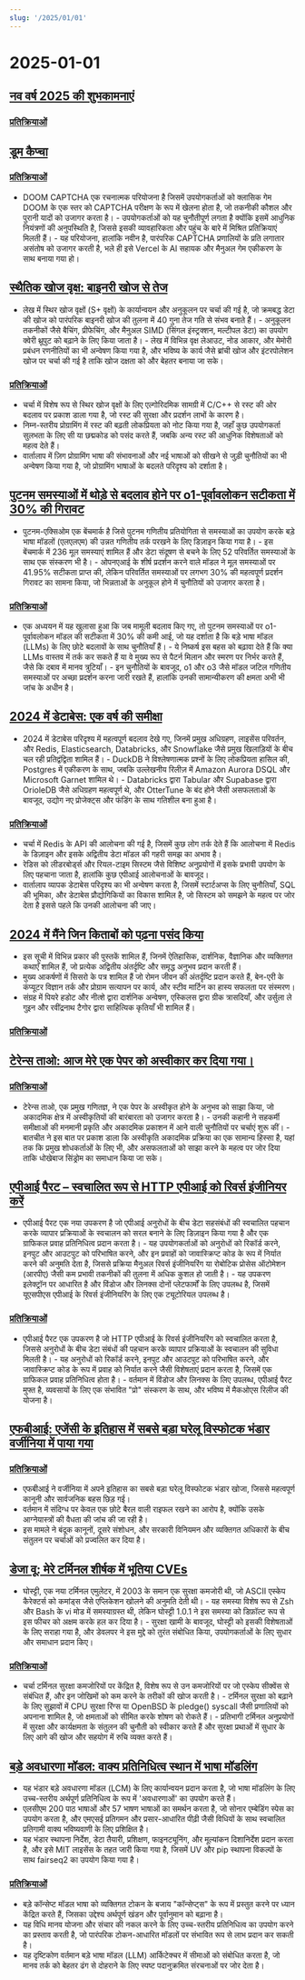```yaml
---
slug: '/2025/01/01'
---
```


# 2025-01-01

## [नव वर्ष 2025 की शुभकामनाएं](https://news.ycombinator.com/item?id=42562750)

### [प्रतिक्रियाओं](https://news.ycombinator.com/item?id=42562750)

## [डूम कैप्चा](https://doom-captcha.vercel.app/)

### [प्रतिक्रियाओं](https://news.ycombinator.com/item?id=42566112)

- DOOM CAPTCHA एक रचनात्मक परियोजना है जिसमें उपयोगकर्ताओं को क्लासिक गेम DOOM के एक स्तर को CAPTCHA परीक्षण के रूप में खेलना होता है, जो तकनीकी कौशल और पुरानी यादों को उजागर करता है। - उपयोगकर्ताओं को यह चुनौतीपूर्ण लगता है क्योंकि इसमें आधुनिक नियंत्रणों की अनुपस्थिति है, जिससे इसकी व्यावहारिकता और पहुंच के बारे में मिश्रित प्रतिक्रियाएं मिलती हैं। - यह परियोजना, हालांकि नवीन है, पारंपरिक CAPTCHA प्रणालियों के प्रति लगातार असंतोष को उजागर करती है, भले ही इसे Vercel के AI सहायक और मैनुअल गेम एकीकरण के साथ बनाया गया हो।

## [स्थैतिक खोज वृक्ष: बाइनरी खोज से तेज](https://curiouscoding.nl/posts/static-search-tree/)

- लेख में स्थिर खोज वृक्षों (S+ वृक्षों) के कार्यान्वयन और अनुकूलन पर चर्चा की गई है, जो क्रमबद्ध डेटा की खोज को पारंपरिक बाइनरी खोज की तुलना में 40 गुना तेज गति से संभव बनाते हैं। - अनुकूलन तकनीकों जैसे बैचिंग, प्रीफेचिंग, और मैनुअल SIMD (सिंगल इंस्ट्रक्शन, मल्टीपल डेटा) का उपयोग क्वेरी थ्रूपुट को बढ़ाने के लिए किया जाता है। - लेख में विभिन्न वृक्ष लेआउट, नोड आकार, और मेमोरी प्रबंधन रणनीतियों का भी अन्वेषण किया गया है, और भविष्य के कार्य जैसे ब्रांची खोज और इंटरपोलेशन खोज पर चर्चा की गई है ताकि खोज दक्षता को और बेहतर बनाया जा सके।

### [प्रतिक्रियाओं](https://news.ycombinator.com/item?id=42562847)

- चर्चा में विशेष रूप से स्थिर खोज वृक्षों के लिए एल्गोरिदमिक सामग्री में C/C++ से रस्ट की ओर बदलाव पर प्रकाश डाला गया है, जो रस्ट की सुरक्षा और प्रदर्शन लाभों के कारण है।
- निम्न-स्तरीय प्रोग्रामिंग में रस्ट की बढ़ती लोकप्रियता को नोट किया गया है, जहाँ कुछ उपयोगकर्ता सुलभता के लिए सी या छद्मकोड को पसंद करते हैं, जबकि अन्य रस्ट की आधुनिक विशेषताओं को महत्व देते हैं।
- वार्तालाप में ज़िग प्रोग्रामिंग भाषा की संभावनाओं और नई भाषाओं को सीखने से जुड़ी चुनौतियों का भी अन्वेषण किया गया है, जो प्रोग्रामिंग भाषाओं के बदलते परिदृश्य को दर्शाता है।

## [पुटनम समस्याओं में थोड़े से बदलाव होने पर o1-पूर्वावलोकन सटीकता में 30% की गिरावट](https://openreview.net/forum?id=YXnwlZe0yf&noteId=yrsGpHd0Sf)

- पुटनम-एक्सिओम एक बेंचमार्क है जिसे पुटनम गणितीय प्रतियोगिता से समस्याओं का उपयोग करके बड़े भाषा मॉडलों (एलएलएम) की उन्नत गणितीय तर्क परखने के लिए डिज़ाइन किया गया है। - इस बेंचमार्क में 236 मूल समस्याएं शामिल हैं और डेटा संदूषण से बचने के लिए 52 परिवर्तित समस्याओं के साथ एक संस्करण भी है। - ओपनएआई के शीर्ष प्रदर्शन करने वाले मॉडल ने मूल समस्याओं पर 41.95% सटीकता प्राप्त की, लेकिन परिवर्तित समस्याओं पर लगभग 30% की महत्वपूर्ण प्रदर्शन गिरावट का सामना किया, जो भिन्नताओं के अनुकूल होने में चुनौतियों को उजागर करता है।

### [प्रतिक्रियाओं](https://news.ycombinator.com/item?id=42565606)

- एक अध्ययन में यह खुलासा हुआ कि जब मामूली बदलाव किए गए, तो पुटनम समस्याओं पर o1-पूर्वावलोकन मॉडल की सटीकता में 30% की कमी आई, जो यह दर्शाता है कि बड़े भाषा मॉडल (LLMs) के लिए छोटे बदलावों के साथ चुनौतियाँ हैं। - ये निष्कर्ष इस बहस को बढ़ावा देते हैं कि क्या LLMs वास्तव में तर्क कर सकते हैं या वे मुख्य रूप से पैटर्न मिलान और स्मरण पर निर्भर करते हैं, जैसे कि दबाव में मानव त्रुटियाँ। - इन चुनौतियों के बावजूद, o1 और o3 जैसे मॉडल जटिल गणितीय समस्याओं पर अच्छा प्रदर्शन करना जारी रखते हैं, हालांकि उनकी सामान्यीकरण की क्षमता अभी भी जांच के अधीन है।

## [2024 में डेटाबेस: एक वर्ष की समीक्षा](https://www.cs.cmu.edu/~pavlo/blog/2025/01/2024-databases-retrospective.html)

- 2024 में डेटाबेस परिदृश्य में महत्वपूर्ण बदलाव देखे गए, जिनमें प्रमुख अधिग्रहण, लाइसेंस परिवर्तन, और Redis, Elasticsearch, Databricks, और Snowflake जैसे प्रमुख खिलाड़ियों के बीच चल रही प्रतिद्वंद्विता शामिल हैं। - DuckDB ने विश्लेषणात्मक प्रश्नों के लिए लोकप्रियता हासिल की, Postgres में एकीकरण के साथ, जबकि उल्लेखनीय रिलीज़ में Amazon Aurora DSQL और Microsoft Garnet शामिल थे। - Databricks द्वारा Tabular और Supabase द्वारा OrioleDB जैसे अधिग्रहण महत्वपूर्ण थे, और OtterTune के बंद होने जैसी असफलताओं के बावजूद, उद्योग नए प्रोजेक्ट्स और फंडिंग के साथ गतिशील बना हुआ है।

### [प्रतिक्रियाओं](https://news.ycombinator.com/item?id=42566192)

- चर्चा में Redis के API की आलोचना की गई है, जिसमें कुछ लोग तर्क देते हैं कि आलोचना में Redis के डिज़ाइन और इसके अद्वितीय डेटा मॉडल की गहरी समझ का अभाव है।
- रेडिस को लीडरबोर्ड्स और रियल-टाइम सिस्टम जैसे विशिष्ट अनुप्रयोगों में इसके प्रभावी उपयोग के लिए पहचाना जाता है, हालांकि कुछ एपीआई आलोचनाओं के बावजूद।
- वार्तालाप व्यापक डेटाबेस परिदृश्य का भी अन्वेषण करता है, जिसमें स्टार्टअप्स के लिए चुनौतियाँ, SQL की भूमिका, और डेटाबेस प्रौद्योगिकियों का विकास शामिल है, जो सिस्टम को समझने के महत्व पर जोर देता है इससे पहले कि उनकी आलोचना की जाए।

## [2024 में मैंने जिन किताबों को पढ़ना पसंद किया](https://thoughts.wyounas.com/p/books-i-enjoyed-most-in-2024)

- इस सूची में विभिन्न प्रकार की पुस्तकें शामिल हैं, जिनमें ऐतिहासिक, दार्शनिक, वैज्ञानिक और व्यक्तिगत कथाएँ शामिल हैं, जो प्रत्येक अद्वितीय अंतर्दृष्टि और समृद्ध अनुभव प्रदान करती हैं।
- मुख्य आकर्षणों में सिसरो के पत्र शामिल हैं जो रोमन जीवन की अंतर्दृष्टि प्रदान करते हैं, बेन-एरी के कंप्यूटर विज्ञान तर्क और प्रोग्राम सत्यापन पर कार्य, और स्टीव मार्टिन का हास्य सफलता पर संस्मरण।
- संग्रह में पियरे हडोट और नीत्शे द्वारा दार्शनिक अन्वेषण, एस्किलस द्वारा ग्रीक त्रासदियाँ, और उर्सुला ले गुइन और रवींद्रनाथ टैगोर द्वारा साहित्यिक कृतियाँ भी शामिल हैं।

### [प्रतिक्रियाओं](https://news.ycombinator.com/item?id=42564687)

## [टेरेन्स ताओ: आज मेरे एक पेपर को अस्वीकार कर दिया गया।](https://mathstodon.xyz/@tao/113721192051328193)

### [प्रतिक्रियाओं](https://news.ycombinator.com/item?id=42568399)

- टेरेन्स ताओ, एक प्रमुख गणितज्ञ, ने एक पेपर के अस्वीकृत होने के अनुभव को साझा किया, जो अकादमिक क्षेत्र में अस्वीकृतियों की बारंबारता को उजागर करता है। - उनकी कहानी ने सहकर्मी समीक्षाओं की मनमानी प्रकृति और अकादमिक प्रकाशन में आने वाली चुनौतियों पर चर्चाएं शुरू कीं। - बातचीत ने इस बात पर प्रकाश डाला कि अस्वीकृति अकादमिक प्रक्रिया का एक सामान्य हिस्सा है, यहां तक कि प्रमुख शोधकर्ताओं के लिए भी, और असफलताओं को साझा करने के महत्व पर जोर दिया ताकि धोखेबाज सिंड्रोम का समाधान किया जा सके।

## [एपीआई पैरट – स्वचालित रूप से HTTP एपीआई को रिवर्स इंजीनियर करें](https://apiparrot.com/)

- एपीआई पैरट एक नया उपकरण है जो एपीआई अनुरोधों के बीच डेटा सहसंबंधों की स्वचालित पहचान करके व्यापार प्रक्रियाओं के स्वचालन को सरल बनाने के लिए डिज़ाइन किया गया है और एक ग्राफिकल प्रवाह प्रतिनिधित्व प्रदान करता है। - यह उपयोगकर्ताओं को अनुरोधों को रिकॉर्ड करने, इनपुट और आउटपुट को परिभाषित करने, और इन प्रवाहों को जावास्क्रिप्ट कोड के रूप में निर्यात करने की अनुमति देता है, जिससे प्रक्रिया मैनुअल रिवर्स इंजीनियरिंग या रोबोटिक प्रोसेस ऑटोमेशन (आरपीए) जैसी कम प्रभावी तकनीकों की तुलना में अधिक कुशल हो जाती है। - यह उपकरण इलेक्ट्रॉन पर आधारित है और विंडोज और लिनक्स दोनों प्लेटफार्मों के लिए उपलब्ध है, जिसमें यूएसपीएस एपीआई के रिवर्स इंजीनियरिंग के लिए एक ट्यूटोरियल उपलब्ध है।

### [प्रतिक्रियाओं](https://news.ycombinator.com/item?id=42565821)

- एपीआई पैरट एक उपकरण है जो HTTP एपीआई के रिवर्स इंजीनियरिंग को स्वचालित करता है, जिससे अनुरोधों के बीच डेटा संबंधों की पहचान करके व्यापार प्रक्रियाओं के स्वचालन की सुविधा मिलती है। - यह अनुरोधों को रिकॉर्ड करने, इनपुट और आउटपुट को परिभाषित करने, और जावास्क्रिप्ट कोड के रूप में प्रवाह को निर्यात करने जैसी विशेषताएं प्रदान करता है, जिसमें एक ग्राफिकल प्रवाह प्रतिनिधित्व होता है। - वर्तमान में विंडोज और लिनक्स के लिए उपलब्ध, एपीआई पैरट मुफ्त है, व्यवसायों के लिए एक संभावित "प्रो" संस्करण के साथ, और भविष्य में मैकओएस रिलीज की योजना है।

## [एफबीआई: एजेंसी के इतिहास में सबसे बड़ा घरेलू विस्फोटक भंडार वर्जीनिया में पाया गया](https://thehill.com/national-security/5061535-virginia-man-arrested-explosives/)

### [प्रतिक्रियाओं](https://news.ycombinator.com/item?id=42562529)

- एफबीआई ने वर्जीनिया में अपने इतिहास का सबसे बड़ा घरेलू विस्फोटक भंडार खोजा, जिससे महत्वपूर्ण कानूनी और सार्वजनिक बहस छिड़ गई।
- वर्तमान में संदिग्ध पर केवल एक छोटे बैरल वाली राइफल रखने का आरोप है, क्योंकि उसके आग्नेयास्त्रों की वैधता की जांच की जा रही है।
- इस मामले ने बंदूक कानूनों, दूसरे संशोधन, और सरकारी विनियमन और व्यक्तिगत अधिकारों के बीच संतुलन पर चर्चाओं को प्रज्वलित कर दिया है।

## [डेजा वू: मेरे टर्मिनल शीर्षक में भूतिया CVEs](https://dgl.cx/2024/12/ghostty-terminal-title)

- घोस्ट्टी, एक नया टर्मिनल एमुलेटर, में 2003 के समान एक सुरक्षा कमजोरी थी, जो ASCII एस्केप कैरेक्टर्स को कमांड्स जैसे एप्लिकेशन खोलने की अनुमति देती थी। - यह समस्या विशेष रूप से Zsh और Bash के vi मोड में समस्याग्रस्त थी, लेकिन घोस्ट्टी 1.0.1 ने इस समस्या को डिफ़ॉल्ट रूप से इस फीचर को अक्षम करके हल कर दिया है। - सुरक्षा खामी के बावजूद, घोस्ट्टी को इसकी विशेषताओं के लिए सराहा गया है, और डेवलपर ने इस मुद्दे को तुरंत संबोधित किया, उपयोगकर्ताओं के लिए सुधार और समाधान प्रदान किए।

### [प्रतिक्रियाओं](https://news.ycombinator.com/item?id=42562743)

- चर्चा टर्मिनल सुरक्षा कमजोरियों पर केंद्रित है, विशेष रूप से उन कमजोरियों पर जो एस्केप सीक्वेंस से संबंधित हैं, और इन जोखिमों को कम करने के तरीकों की खोज करती है। - टर्मिनल सुरक्षा को बढ़ाने के लिए सुझावों में CPU सुरक्षा रिंग्स या OpenBSD के pledge() syscall जैसी प्रणालियों को अपनाना शामिल है, जो क्षमताओं को सीमित करके शोषण को रोकते हैं। - प्रतिभागी टर्मिनल अनुप्रयोगों में सुरक्षा और कार्यक्षमता के संतुलन की चुनौती को स्वीकार करते हैं और सुरक्षा प्रथाओं में सुधार के लिए आगे की खोज और सहयोग में रुचि व्यक्त करते हैं।

## [बड़े अवधारणा मॉडल: वाक्य प्रतिनिधित्व स्थान में भाषा मॉडलिंग](https://github.com/facebookresearch/large_concept_model)

- यह भंडार बड़े अवधारणा मॉडल (LCM) के लिए कार्यान्वयन प्रदान करता है, जो भाषा मॉडलिंग के लिए उच्च-स्तरीय अर्थपूर्ण प्रतिनिधित्व के रूप में 'अवधारणाओं' का उपयोग करते हैं।
- एलसीएम 200 पाठ भाषाओं और 57 भाषण भाषाओं का समर्थन करता है, जो सोनार एम्बेडिंग स्पेस का उपयोग करता है, और एमएसई प्रतिगमन और प्रसार-आधारित पीढ़ी जैसी विधियों के साथ स्वचालित प्रतिगामी वाक्य भविष्यवाणी के लिए प्रशिक्षित है।
- यह भंडार स्थापना निर्देश, डेटा तैयारी, प्रशिक्षण, फाइनट्यूनिंग, और मूल्यांकन दिशानिर्देश प्रदान करता है, और इसे MIT लाइसेंस के तहत जारी किया गया है, जिसमें UV और pip स्थापना विकल्पों के साथ fairseq2 का उपयोग किया गया है।

### [प्रतिक्रियाओं](https://news.ycombinator.com/item?id=42563534)

- बड़े कॉन्सेप्ट मॉडल भाषा को व्यक्तिगत टोकन के बजाय "कॉन्सेप्ट्स" के रूप में प्रस्तुत करने पर ध्यान केंद्रित करते हैं, जिसका उद्देश्य अर्थपूर्ण खंडन और पूर्वानुमान को बढ़ाना है।
- यह विधि मानव योजना और संचार की नकल करने के लिए उच्च-स्तरीय प्रतिनिधित्व का उपयोग करने का प्रस्ताव करती है, जो पारंपरिक टोकन-आधारित मॉडलों पर संभावित रूप से लाभ प्रदान कर सकती है।
- यह दृष्टिकोण वर्तमान बड़े भाषा मॉडल (LLM) आर्किटेक्चर में सीमाओं को संबोधित करता है, जो मानव तर्क को बेहतर ढंग से दोहराने के लिए स्पष्ट पदानुक्रमित संरचनाओं पर जोर देता है।

<head>
  <meta property="og:title" content="नव वर्ष 2025 की शुभकामनाएं" />
  <meta property="og:type" content="website" />
  <meta property="og:image" content="https://og.cho.sh/api/og/?title=%E0%A4%A8%E0%A4%B5%20%E0%A4%B5%E0%A4%B0%E0%A5%8D%E0%A4%B7%202025%20%E0%A4%95%E0%A5%80%20%E0%A4%B6%E0%A5%81%E0%A4%AD%E0%A4%95%E0%A4%BE%E0%A4%AE%E0%A4%A8%E0%A4%BE%E0%A4%8F%E0%A4%82&subheading=%E0%A4%AC%E0%A5%81%E0%A4%A7%E0%A4%B5%E0%A4%BE%E0%A4%B0%2C%201%20%E0%A4%9C%E0%A4%A8%E0%A4%B5%E0%A4%B0%E0%A5%80%202025%3A%20%E0%A4%B9%E0%A5%88%E0%A4%95%E0%A4%B0%20%E0%A4%B8%E0%A4%AE%E0%A4%BE%E0%A4%9A%E0%A4%BE%E0%A4%B0%20%E0%A4%B8%E0%A4%BE%E0%A4%B0%E0%A4%BE%E0%A4%82%E0%A4%B6" />
</head>
